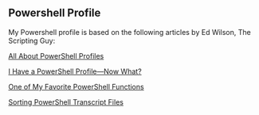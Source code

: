 ## Powershell Profile

My Powershell profile is based on the following articles by Ed Wilson, The Scripting Guy:

[All About PowerShell Profiles](http://blogs.technet.com/b/heyscriptingguy/archive/2015/07/20/all-about-powershell-profiles.aspx)

[I Have a PowerShell Profile—Now What?](http://blogs.technet.com/b/heyscriptingguy/archive/2015/07/21/i-have-a-powershell-profile-now-what.aspx)

[One of My Favorite PowerShell Functions](http://blogs.technet.com/b/heyscriptingguy/archive/2015/07/28/one-of-my-favorite-powershell-functions.aspx)

[Sorting PowerShell Transcript Files](http://blogs.technet.com/b/heyscriptingguy/archive/2015/07/23/sorting-powershell-transcript-files.aspx)

